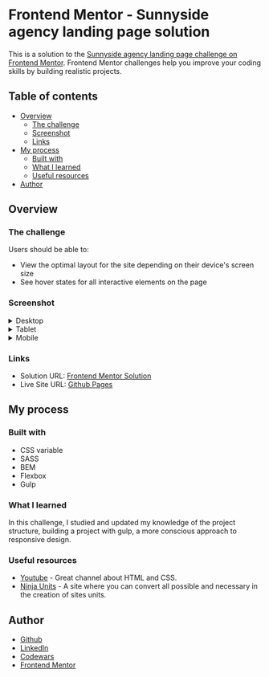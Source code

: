 # Frontend Mentor - Sunnyside agency landing page solution

This is a solution to the [Sunnyside agency landing page challenge on Frontend Mentor](https://www.frontendmentor.io/challenges/sunnyside-agency-landing-page-7yVs3B6ef). Frontend Mentor challenges help you improve your coding skills by building realistic projects.

## Table of contents

- [Overview](#overview)
  - [The challenge](#the-challenge)
  - [Screenshot](#screenshot)
  - [Links](#links)
- [My process](#my-process)
  - [Built with](#built-with)
  - [What I learned](#what-i-learned)
  - [Useful resources](#useful-resources)
- [Author](#author)

## Overview

### The challenge

Users should be able to:

- View the optimal layout for the site depending on their device's screen size
- See hover states for all interactive elements on the page

### Screenshot

<details>
  <summary>Desktop</summary>

<img src="./screenshots/desktop.png" alt="" width="700"/>
</details>

<details>
  <summary>Tablet</summary>

<img src="./screenshots/tablet.png" alt="" width="400"/>
</details>

<details>
  <summary>Mobile</summary>

<img src="./screenshots/mobile.png" alt="" width="200"/>
<img src="./screenshots/mobile-burger-menu.png" alt="" width="200"/>
</details>

### Links

- Solution URL: [Frontend Mentor Solution](https://www.frontendmentor.io/solutions/sunnyside-agency-landing-page-gulp-sass-bem-html-grid-flexbox-a5lzGMSAr)
- Live Site URL: [Github Pages](https://rmzvr.github.io/sunnyside-agency-landing-page/)

## My process

### Built with

- CSS variable
- SASS
- BEM
- Flexbox
- Gulp

### What I learned

In this challenge, I studied and updated my knowledge of the project structure, building a project with gulp, a more conscious approach to responsive design.

### Useful resources

- [Youtube](https://www.youtube.com/user/KepowOb) - Great channel about HTML and CSS.
- [Ninja Units](https://www.ninjaunits.com/) - A site where you can convert all possible and necessary in the creation of sites units.

## Author

- [Github](https://github.com/rmzvr)
- [LinkedIn](https://www.linkedin.com/in/rmzvr)
- [Codewars](https://www.codewars.com/users/rmzvr)
- [Frontend Mentor](https://www.frontendmentor.io/profile/rmzvr)
